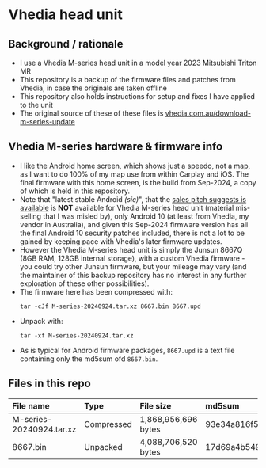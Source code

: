 # Vhedia head unit

## Background / rationale

 - I use a Vhedia M-series head unit in a model year 2023 Mitsubishi Triton MR
 - This repository is a backup of the firmware files and patches from Vhedia, in case the originals are taken offline
 - This repository also holds instructions for setup and fixes I have applied to the unit
 - The original source of these of these files is [vhedia.com.au/download-m-series-update](https://vhedia.com.au/download-m-series-update/)

## Vhedia M-series hardware & firmware info

 - I like the Android home screen, which shows just a speedo, not a map, as I want to do 100% of my map use from within Carplay and iOS.  The final firmware with this home screen, is the build from Sep-2024, a copy of which is held in this repository.
 - Note that "latest stable Android _(sic)_", that the [sales pitch suggests is available](https://vhedia.com.au/product/mitsubishi-triton-mq-mr-head-unit-2016-2021-dail-aircon/) is **NOT** available for Vhedia M-series head unit (material mis-selling that I was misled by), only Android 10 (at least from Vhedia, my vendor in Australia), and given this Sep-2024 firmware version has all the final Android 10 security patches included, there is not a lot to be gained by keeping pace with Vhedia's later firmware updates.
 - However the Vhedia M-series head unit is simply the Junsun 8667Q (8GB RAM, 128GB internal storage), with a custom Vhedia firmware - you could try other Junsun firmware, but your mileage may vary (and the maintainer of this backup repository has no interest in any further exploration of these other possibilities).
 - The firmware here has been compressed with:
    ```
    tar -cJf M-series-20240924.tar.xz 8667.bin 8667.upd
    ```
 - Unpack with:
    ```
    tar -xf M-series-20240924.tar.xz
    ```
 - As is typical for Android firmware packages, `8667.upd` is a text file containing only the md5sum ofd `8667.bin`.


## Files in this repo

| **File name**            | **Type**   | **File size**       | **md5sum**                       |
|:-------------------------|:-----------|:--------------------|:---------------------------------|
| M-series-20240924.tar.xz | Compressed | 1,868,956,696 bytes | 93e34a816f5ba40b8b937cc4e507ffa3 |
| 8667.bin                 | Unpacked   | 4,088,706,520 bytes | 17d69a4b5498bf3f6730a26b810d90f5 |
